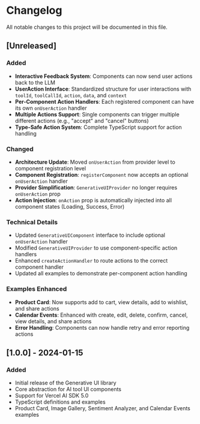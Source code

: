 # Changelog

All notable changes to this project will be documented in this file.

## [Unreleased]

### Added

- **Interactive Feedback System**: Components can now send user actions back to the LLM
- **UserAction Interface**: Standardized structure for user interactions with `toolId`, `toolCallId`, `action`, `data`, and `context`
- **Per-Component Action Handlers**: Each registered component can have its own `onUserAction` handler
- **Multiple Actions Support**: Single components can trigger multiple different actions (e.g., "accept" and "cancel" buttons)
- **Type-Safe Action System**: Complete TypeScript support for action handling

### Changed

- **Architecture Update**: Moved `onUserAction` from provider level to component registration level
- **Component Registration**: `registerComponent` now accepts an optional `onUserAction` handler
- **Provider Simplification**: `GenerativeUIProvider` no longer requires `onUserAction` prop
- **Action Injection**: `onAction` prop is automatically injected into all component states (Loading, Success, Error)

### Technical Details

- Updated `GenerativeUIComponent` interface to include optional `onUserAction` handler
- Modified `GenerativeUIProvider` to use component-specific action handlers
- Enhanced `createActionHandler` to route actions to the correct component handler
- Updated all examples to demonstrate per-component action handling

### Examples Enhanced

- **Product Card**: Now supports add to cart, view details, add to wishlist, and share actions
- **Calendar Events**: Enhanced with create, edit, delete, confirm, cancel, view details, and share actions
- **Error Handling**: Components can now handle retry and error reporting actions

## [1.0.0] - 2024-01-15

### Added

- Initial release of the Generative UI library
- Core abstraction for AI tool UI components
- Support for Vercel AI SDK 5.0
- TypeScript definitions and examples
- Product Card, Image Gallery, Sentiment Analyzer, and Calendar Events examples
